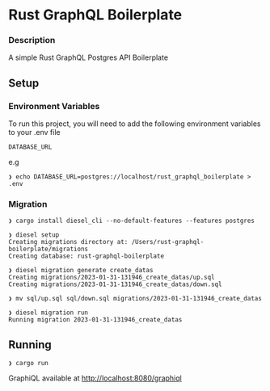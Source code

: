 
# Rust GraphQL Boilerplate


### Description

A simple Rust GraphQL Postgres API Boilerplate


## Setup
### Environment Variables

To run this project, you will need to add the following environment variables to your .env file

`DATABASE_URL`

e.g 

```
❯ echo DATABASE_URL=postgres://localhost/rust_graphql_boilerplate > .env
```
### Migration

```
❯ cargo install diesel_cli --no-default-features --features postgres
```
```
❯ diesel setup
Creating migrations directory at: /Users/rust-graphql-boilerplate/migrations
Creating database: rust-graphql-boilerplate
```
```
❯ diesel migration generate create_datas
Creating migrations/2023-01-31-131946_create_datas/up.sql
Creating migrations/2023-01-31-131946_create_datas/down.sql
```
```
❯ mv sql/up.sql sql/down.sql migrations/2023-01-31-131946_create_datas
```
```
❯ diesel migration run
Running migration 2023-01-31-131946_create_datas
```
## Running

```
❯ cargo run
```

GraphiQL available at [http://localhost:8080/graphiql](http://localhost:8080/graphiql)
